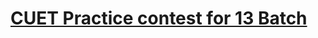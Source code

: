 # [CUET Practice contest for 13 Batch](http://www.lightoj.com/practice_contest_index.php?contest_id=722)
